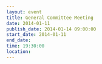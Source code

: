 ```yaml
---
layout: event
title: General Committee Meeting
date: 2014-01-11
publish_date: 2014-01-14 09:00:00
start_date: 2014-01-11
end_date: 
time: 19:30:00
location: 
---
```


